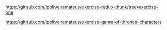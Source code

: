 https://github.com/jpoliveiramateus/exercise-redux-thunk/tree/exercise-one

https://github.com/jpoliveiramateus/exercise-game-of-thrones-characters

